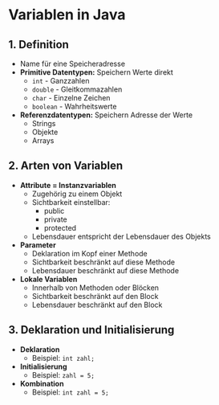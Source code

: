 # Variablen in Java

## 1. Definition
- Name für eine Speicheradresse
- **Primitive Datentypen:**
Speichern Werte direkt
  - `int` - Ganzzahlen
  - `double` - Gleitkommazahlen
  - `char` - Einzelne Zeichen
  - `boolean` - Wahrheitswerte
- **Referenzdatentypen:**
Speichern Adresse der Werte
  - Strings
  - Objekte
  - Arrays
  
## 2. Arten von Variablen
   - **Attribute = Instanzvariablen**
     - Zugehörig zu einem Objekt
     - Sichtbarkeit einstellbar:
       - public
       - private
       - protected
     - Lebensdauer entspricht der Lebensdauer des Objekts
   - **Parameter**
     - Deklaration im Kopf einer Methode
     - Sichtbarkeit beschränkt auf diese Methode
     - Lebensdauer beschränkt auf diese Methode
   - **Lokale Variablen**
     - Innerhalb von Methoden oder Blöcken
     - Sichtbarkeit beschränkt auf den Block
     - Lebensdauer beschränkt auf den Block
   
## 3. Deklaration und Initialisierung
   - **Deklaration**
     - Beispiel: `int zahl;`
   - **Initialisierung**
     - Beispiel: `zahl = 5;`
   - **Kombination**
     - Beispiel: `int zahl = 5;`